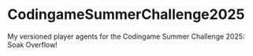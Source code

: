 # CodingameSummerChallenge2025
My versioned player agents for the Codingame Summer Challenge 2025: Soak Overflow!
